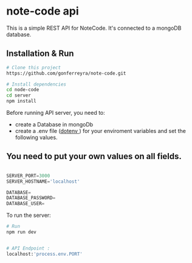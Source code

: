 # note-code api

This is a simple REST API for NoteCode. It's connected to a mongoDB database.

## Installation & Run

```bash
# Clone this project
https://github.com/gonferreyra/note-code.git
```

```bash
# Install dependencies
cd node-code
cd server
npm install
```

Before running API server, you need to:

- create a Database in mongoDb
- create a .env file ([dotenv
  ](https://www.npmjs.com/package/dotenv)) for your enviroment variables and set the following values.

## You need to put your own values on all fields.

```go

SERVER_PORT=3000
SERVER_HOSTNAME='localhost'

DATABASE=
DATABASE_PASSWORD=
DATABASE_USER=
```

To run the server:

```bash
# Run
npm run dev


# API Endpoint :
localhost:'process.env.PORT'
```
